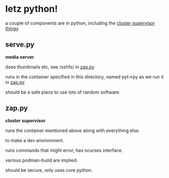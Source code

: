 # letz python!

a couple of components are in python, including the [cluster supervisor thingy](#zap.py)



## serve.py

**media server**

does thumbnails etc, see /sshfs/ in [zap.py](#zap.py)

runs in the container specified in this directory, named pyt->py as we run it in [zap.py](#zap.py)

should be a safe place to use lots of random software.



## zap.py

**cluster supervisor**

runs the container mentioned above along with everything else.

to make a dev environment.

runs commands that might error, has ncurses interface.

various podman-build are implied.

should be secure, only uses core python.
